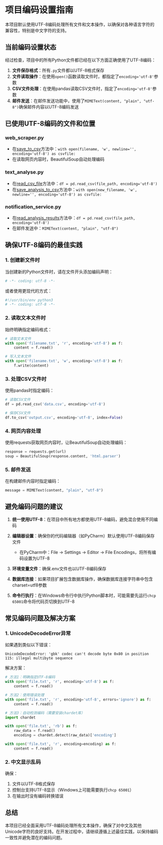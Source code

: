 # 项目编码设置指南

本项目默认使用UTF-8编码处理所有文件和文本操作，以确保对各种语言字符的兼容性，特别是中文字符的支持。

## 当前编码设置状态

经过检查，项目中的所有Python文件都已经在以下方面正确使用了UTF-8编码：

1. **文件保存格式**：所有`.py`文件都以UTF-8格式保存
2. **文件读取操作**：在使用`open()`函数读取文件时，都指定了`encoding='utf-8'`参数
3. **CSV文件处理**：在使用pandas读取CSV文件时，指定了`encoding='utf-8'`参数
4. **邮件发送**：在邮件发送功能中，使用了`MIMEText(content, "plain", "utf-8")`确保邮件内容以UTF-8编码发送

## 已使用UTF-8编码的文件和位置

### web_scraper.py
- 在[save_to_csv](file:///C:/Users/Administrator/PY_NEWS_AI/web_scraper.py#L93-L115)方法中：`with open(filename, 'w', newline='', encoding='utf-8') as csvfile:`
- 在读取网页内容时，BeautifulSoup自动处理编码

### text_analyse.py
- 在[read_csv_file](file:///C:/Users/Administrator/PY_NEWS_AI/text_analyse.py#L33-L40)方法中：`df = pd.read_csv(file_path, encoding='utf-8')`
- 在[save_analysis_to_csv](file:///C:/Users/Administrator/PY_NEWS_AI/text_analyse.py#L124-L153)方法中：`with open(new_filename, 'w', newline='', encoding='utf-8') as csvfile:`

### notification_service.py
- 在[read_analysis_results](file:///C:/Users/Administrator/PY_NEWS_AI/notification_service.py#L30-L37)方法中：`df = pd.read_csv(file_path, encoding='utf-8')`
- 在邮件发送中：`MIMEText(content, "plain", "utf-8")`

## 确保UTF-8编码的最佳实践

### 1. 创建新文件时
当创建新的Python文件时，请在文件开头添加编码声明：

```python
# -*- coding: utf-8 -*-
```

或者使用更现代的方式：

```python
#!/usr/bin/env python3
# -*- coding: utf-8 -*-
```

### 2. 读取文本文件时
始终明确指定编码格式：

```python
# 读取文本文件
with open('filename.txt', 'r', encoding='utf-8') as f:
    content = f.read()

# 写入文本文件
with open('filename.txt', 'w', encoding='utf-8') as f:
    f.write(content)
```

### 3. 处理CSV文件时
使用pandas时指定编码：

```python
# 读取CSV文件
df = pd.read_csv('data.csv', encoding='utf-8')

# 保存CSV文件
df.to_csv('output.csv', encoding='utf-8', index=False)
```

### 4. 网页内容处理
使用requests获取网页内容时，让BeautifulSoup自动处理编码：

```python
response = requests.get(url)
soup = BeautifulSoup(response.content, 'html.parser')
```

### 5. 邮件发送
在构建邮件内容时指定编码：

```python
message = MIMEText(content, "plain", "utf-8")
```

## 避免编码问题的建议

1. **统一使用UTF-8**：在项目中所有地方都使用UTF-8编码，避免混合使用不同编码

2. **编辑器设置**：确保你的代码编辑器（如PyCharm）默认使用UTF-8编码保存文件
   - 在PyCharm中：File → Settings → Editor → File Encodings，将所有编码设置为UTF-8

3. **环境变量文件**：确保.env文件也以UTF-8编码保存

4. **数据库连接**：如果项目扩展包含数据库操作，确保数据库连接字符串中包含charset=utf8参数

5. **命令行执行**：在Windows命令行中执行Python脚本时，可能需要先运行`chcp 65001`命令将代码页切换到UTF-8

## 常见编码问题及解决方案

### 1. UnicodeDecodeError异常
如果遇到类似以下错误：
```
UnicodeDecodeError: 'gbk' codec can't decode byte 0x80 in position 115: illegal multibyte sequence
```

解决方案：
```python
# 方法1：明确指定UTF-8编码
with open('file.txt', 'r', encoding='utf-8') as f:
    content = f.read()

# 方法2：使用错误处理
with open('file.txt', 'r', encoding='utf-8', errors='ignore') as f:
    content = f.read()

# 方法3：自动检测编码（需要安装chardet库）
import chardet

with open('file.txt', 'rb') as f:
    raw_data = f.read()
    encoding = chardet.detect(raw_data)['encoding']

with open('file.txt', 'r', encoding=encoding) as f:
    content = f.read()
```

### 2. 中文显示乱码
确保：
1. 文件以UTF-8格式保存
2. 控制台支持UTF-8显示（Windows上可能需要执行`chcp 65001`）
3. 在输出时没有编码转换错误

## 总结

本项目已经全面采用UTF-8编码处理所有文本操作，确保了对中文及其他Unicode字符的良好支持。在开发过程中，请继续遵循上述最佳实践，以保持编码一致性并避免潜在的编码问题。